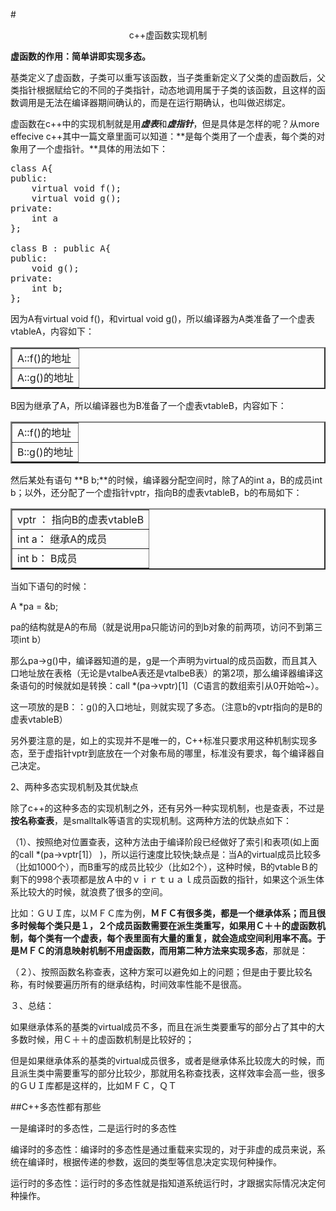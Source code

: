#<center>c++虚函数实现机制</center>

__虚函数的作用：简单讲即实现多态。__

基类定义了虚函数，子类可以重写该函数，当子类重新定义了父类的虚函数后，父类指针根据赋给它的不同的子类指针，动态地调用属于子类的该函数，且这样的函数调用是无法在编译器期间确认的，而是在运行期确认，也叫做迟绑定。

虚函数在c++中的实现机制就是用***虚表***和***虚指针***，但是具体是怎样的呢？从more effecive c++其中一篇文章里面可以知道：**是每个类用了一个虚表，每个类的对象用了一个虚指针。**具体的用法如下：

<pre>
class A{
public:
    virtual void f();
    virtual void g();
private:
    int a
};

class B : public A{
public:
    void g();
private:
    int b;
};
</pre>

因为A有virtual void f()，和virtual void g()，所以编译器为A类准备了一个虚表vtableA，内容如下：


<table border="2">
<tr>
  <td>A::f()的地址</td>
</tr>
<tr>
  <td>A::g()的地址</td>
</tr>
</table>

B因为继承了A，所以编译器也为B准备了一个虚表vtableB，内容如下：

<table border="2">
<tr>
  <td>A::f()的地址</td>
</tr>
<tr>
  <td>B::g()的地址</td>
</tr>
</table>

然后某处有语句 **B b;**的时候，编译器分配空间时，除了A的int a，B的成员int b；以外，还分配了一个虚指针vptr，指向B的虚表vtableB，b的布局如下：

<table border="2">
<tr>
  <td>vptr ： 指向B的虚表vtableB</td>
</tr>
<tr>
  <td>int a： 继承A的成员</td>
</tr>
<tr>
 <td>int b： B成员</td>
</tr>
</table>

当如下语句的时候：

A *pa = &b;

pa的结构就是A的布局（就是说用pa只能访问的到b对象的前两项，访问不到第三项int b）


那么pa->g()中，编译器知道的是，g是一个声明为virtual的成员函数，而且其入口地址放在表格（无论是vtalbeA表还是vtalbeB表）的第2项，那么编译器编译这条语句的时候就如是转换：call *(pa->vptr)[1]（C语言的数组索引从0开始哈~）。

这一项放的是B：：g()的入口地址，则就实现了多态。（注意b的vptr指向的是B的虚表vtableB）

另外要注意的是，如上的实现并不是唯一的，C++标准只要求用这种机制实现多态，至于虚指针vptr到底放在一个对象布局的哪里，标准没有要求，每个编译器自己决定。

2、两种多态实现机制及其优缺点

除了c++的这种多态的实现机制之外，还有另外一种实现机制，也是查表，不过是**按名称查表**，是smalltalk等语言的实现机制。这两种方法的优缺点如下：

（1）、按照绝对位置查表，这种方法由于编译阶段已经做好了索引和表项(如上面的call *(pa->vptr[1]） )，所以运行速度比较快;缺点是：当A的virtual成员比较多（比如1000个），而B重写的成员比较少（比如2个），这种时候，B的vtableＢ的剩下的998个表项都是放Ａ中的ｖｉｒｔｕａｌ成员函数的指针，如果这个派生体系比较大的时候，就浪费了很多的空间。

比如：ＧＵＩ库，以ＭＦＣ库为例，**ＭＦＣ有很多类，都是一个继承体系；而且很多时候每个类只是１，２个成员函数需要在派生类重写，如果用Ｃ＋＋的虚函数机制，每个类有一个虚表，每个表里面有大量的重复，就会造成空间利用率不高。于是ＭＦＣ的消息映射机制不用虚函数，而用第二种方法来实现多态**，那就是：

（２）、按照函数名称查表，这种方案可以避免如上的问题；但是由于要比较名称，有时候要遍历所有的继承结构，时间效率性能不是很高。

３、总结：

如果继承体系的基类的virtual成员不多，而且在派生类要重写的部分占了其中的大多数时候，用Ｃ＋＋的虚函数机制是比较好的；

但是如果继承体系的基类的virtual成员很多，或者是继承体系比较庞大的时候，而且派生类中需要重写的部分比较少，那就用名称查找表，这样效率会高一些，很多的ＧＵＩ库都是这样的，比如ＭＦＣ，ＱＴ


##C++多态性都有那些

一是编译时的多态性，二是运行时的多态性
  
  编译时的多态性：编译时的多态性是通过重载来实现的，对于非虚的成员来说，系统在编译时，根据传递的参数，返回的类型等信息决定实现何种操作。
 
  运行时的多态性：运行时的多态性就是指知道系统运行时，才跟据实际情况决定何种操作。
  